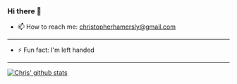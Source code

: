 ### Hi there 👋

- 📫   How to reach me:
christopherhamersly@gmail.com
***
- ⚡
Fun fact: 
I'm left handed
***

[![Chris' github stats](https://github-readme-stats.vercel.app/api?username=christopherhamersly&theme=graywhite_icons=true)](https://github.com/christopherhamersly/github-readme-stats)


